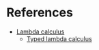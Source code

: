 

# References
- [Lambda calculus](https://en.wikipedia.org/wiki/Lambda_calculus)
  - [Typed lambda calculus](https://en.wikipedia.org/wiki/Typed_lambda_calculus)